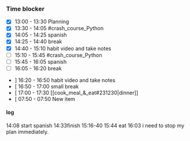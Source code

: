 

### Time blocker

- [x] 13:00 - 13:30 Planning
- [x] 13:30 - 14:05 #crash_course_Python 
- [x] 14:05 - 14:25 spanish
- [x] 14:25 - 14:40 break
- [x] 14:40 - 15:10 habit video and take notes
- [ ] 15:10 - 15:45 #crash_course_Python
- [ ] 15:45 - 16:05 spanish
- [ ] 16:05 - 16:20 break
-  ] 16:20 - 16:50 habit video and take notes
- [ 16:50 - 17:00 small break
- [ 17:00 - 17:30 [[cook_meal_&_eat#231230|dinner]]
- [ 07:50 - 07:50 New item









#### log
14:08 start spanish
14:33finish
15:16-40
15:44 eat
16:03 i need to stop my plan immediately.
